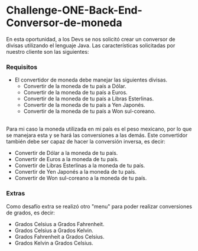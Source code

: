 # Challenge-ONE-Back-End-Conversor-de-moneda
En esta oportunidad, a los Devs se nos solicitó crear un conversor de divisas utilizando el lenguaje Java. Las características solicitadas por nuestro cliente son las siguientes:

### Requisitos
* El convertidor de moneda debe manejar las siguientes divisas.
  * Convertir de la moneda de tu país a Dólar.
  * Convertir de la moneda de tu país  a Euros.
  * Convertir de la moneda de tu país  a Libras Esterlinas.
  * Convertir de la moneda de tu país  a Yen Japonés.
  * Convertir de la moneda de tu país  a Won sul-coreano.
<br/>
Para mi caso la moneda utilizada en mi país es el peso mexicano, por lo que se manejara esta y se hará las conversiones a las demás. Este convertidor también debe ser capaz de hacer la conversión inversa, es decir:

* Convertir de Dólar a la moneda de tu país.
* Convertir de Euros a la moneda de tu país.
* Convertir de Libras Esterlinas a la moneda de tu país.
* Convertir de Yen Japonés a la moneda de tu país.
* Convertir de Won sul-coreano a la moneda de tu país.
  
### Extras

Como desafío extra se realizó otro "menu" para poder realizar conversiones de grados, es decir:
* Grados Celsius a Grados Fahrenheit.
* Grados Celsius a Grados Kelvin.
* Grados Fahrenheit a Grados Celsius.
* Grados Kelvin a Grados Celsius.
